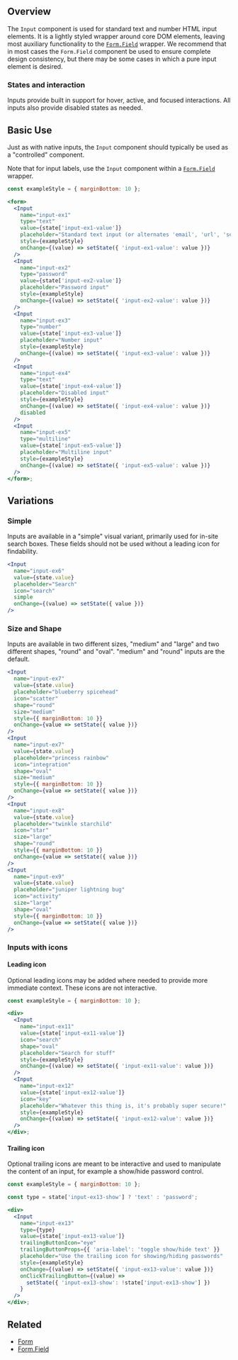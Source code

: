 ## Overview

The `Input` component is used for standard text and number HTML input elements. It is a lightly styled wrapper around core DOM elements, leaving most auxiliary functionality to the [`Form.Field`](#/React%20Components/FormField) wrapper. We recommend that in most cases the `Form.Field` component be used to ensure complete design consistency, but there may be some cases in which a pure input element is desired.

### States and interaction

Inputs provide built in support for hover, active, and focused interactions. All inputs also provide disabled states as needed.

## Basic Use

Just as with native inputs, the `Input` component should typically be used as a "controlled" component.

Note that for input labels, use the `Input` component within a [`Form.Field`](#/React%20Components/FormField) wrapper.

```jsx
const exampleStyle = { marginBottom: 10 };

<form>
  <Input
    name="input-ex1"
    type="text"
    value={state['input-ex1-value']}
    placeholder="Standard text input (or alternates 'email', 'url', 'search')"
    style={exampleStyle}
    onChange={(value) => setState({ 'input-ex1-value': value })}
  />
  <Input
    name="input-ex2"
    type="password"
    value={state['input-ex2-value']}
    placeholder="Password input"
    style={exampleStyle}
    onChange={(value) => setState({ 'input-ex2-value': value })}
  />
  <Input
    name="input-ex3"
    type="number"
    value={state['input-ex3-value']}
    placeholder="Number input"
    style={exampleStyle}
    onChange={(value) => setState({ 'input-ex3-value': value })}
  />
  <Input
    name="input-ex4"
    type="text"
    value={state['input-ex4-value']}
    placeholder="Disabled input"
    style={exampleStyle}
    onChange={(value) => setState({ 'input-ex4-value': value })}
    disabled
  />
  <Input
    name="input-ex5"
    type="multiline"
    value={state['input-ex5-value']}
    placeholder="Multiline input"
    style={exampleStyle}
    onChange={(value) => setState({ 'input-ex5-value': value })}
  />
</form>;
```

## Variations

### Simple

Inputs are available in a "simple" visual variant, primarily used for in-site search boxes. These fields should not be used without a leading icon for findability.

```jsx
<Input
  name="input-ex6"
  value={state.value}
  placeholder="Search"
  icon="search"
  simple
  onChange={(value) => setState({ value })}
/>
```

### Size and Shape

Inputs are available in two different sizes, "medium" and "large" and two different shapes, "round" and "oval". "medium" and "round" inputs are the default.

```jsx
<Input
  name="input-ex7"
  value={state.value}
  placeholder="blueberry spicehead"
  icon="scatter"
  shape="round"
  size="medium"
  style={{ marginBottom: 10 }}
  onChange={value => setState({ value })}
/>
<Input
  name="input-ex7"
  value={state.value}
  placeholder="princess rainbow"
  icon="integration"
  shape="oval"
  size="medium"
  style={{ marginBottom: 10 }}
  onChange={value => setState({ value })}
/>
<Input
  name="input-ex8"
  value={state.value}
  placeholder="twinkle starchild"
  icon="star"
  size="large"
  shape="round"
  style={{ marginBottom: 10 }}
  onChange={value => setState({ value })}
/>
<Input
  name="input-ex9"
  value={state.value}
  placeholder="juniper lightning bug"
  icon="activity"
  size="large"
  shape="oval"
  style={{ marginBottom: 10 }}
  onChange={value => setState({ value })}
/>
```

### Inputs with icons

#### Leading icon

Optional leading icons may be added where needed to provide more immediate context. These icons are not interactive.

```jsx
const exampleStyle = { marginBottom: 10 };

<div>
  <Input
    name="input-ex11"
    value={state['input-ex11-value']}
    icon="search"
    shape="oval"
    placeholder="Search for stuff"
    style={exampleStyle}
    onChange={(value) => setState({ 'input-ex11-value': value })}
  />
  <Input
    name="input-ex12"
    value={state['input-ex12-value']}
    icon="key"
    placeholder="Whatever this thing is, it's probably super secure!"
    style={exampleStyle}
    onChange={(value) => setState({ 'input-ex12-value': value })}
  />
</div>;
```

#### Trailing icon

Optional trailing icons are meant to be interactive and used to manipulate the content of an input, for example a show/hide password control.

```jsx
const exampleStyle = { marginBottom: 10 };

const type = state['input-ex13-show'] ? 'text' : 'password';

<div>
  <Input
    name="input-ex13"
    type={type}
    value={state['input-ex13-value']}
    trailingButtonIcon="eye"
    trailingButtonProps={{ 'aria-label': 'toggle show/hide text' }}
    placeholder="Use the trailing icon for showing/hiding passwords"
    style={exampleStyle}
    onChange={(value) => setState({ 'input-ex13-value': value })}
    onClickTrailingButton={(value) =>
      setState({ 'input-ex13-show': !state['input-ex13-show'] })
    }
  />
</div>;
```

## Related

- [Form](#/React%20Components/Form)
- [Form.Field](#/React%20Components/FormField)
